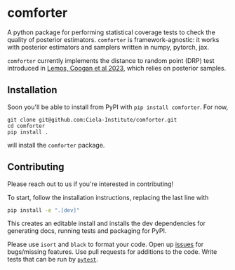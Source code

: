# comforter

A python package for performing statistical coverage tests to check the quality
of posterior estimators. `comforter` is framework-agnostic: it works with posterior
estimators and samplers written in numpy, pytorch, jax.

`comforter` currently implements the distance to random point (DRP) test introduced
in [Lemos, Coogan et al 2023](https://arxiv.org/abs/2302.03026), which relies on
posterior samples.

<!-- An upcoming release will implement the highest posterior density region test (HPDR; see [Hermans, Delaunoy et al 2022](https://arxiv.org/abs/2110.06581) or [Cole et al 2022](https://arxiv.org/abs/2111.08030)), which requires a posterior density estimator. -->

## Installation

Soon you'll be able to install from PyPI with `pip install comforter`. For now,
```
git clone git@github.com:Ciela-Institute/comforter.git
cd comforter
pip install .
```
will install the `comforter` package.

## Contributing

Please reach out to us if you're interested in contributing!

To start, follow the installation instructions, replacing the last line with
```bash
pip install -e ".[dev]"
```
This creates an editable install and installs the dev dependencies for generating
docs, running tests and packaging for PyPI.

Please use `isort` and `black` to format your code. Open up [issues](https://github.com/Ciela-Institute/comforter/issues)
for bugs/missing features. Use pull requests for additions to the code. Write tests
that can be run by [`pytest`](https://docs.pytest.org/).
